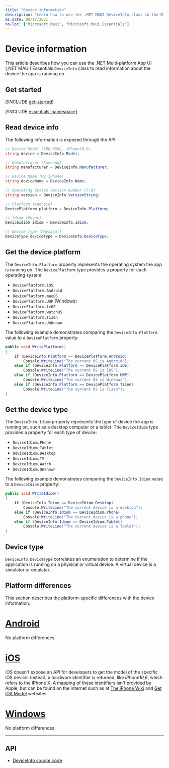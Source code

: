 ```yaml
---
title: "Device information"
description: "Learn how to use the .MET MAUI DeviceInfo class in the Microsoft.Maui.Essentials namespace, which provides information about the device the app is running on."
ms.date: 08/17/2021
no-loc: ["Microsoft.Maui", "Microsoft.Maui.Essentials"]
---
```


# Device information

This article describes how you can use the .NET Multi-platform App UI (.NET MAUI) Essentials `DeviceInfo` class to read information about the device the app is running on.

## Get started

[!INCLUDE [get-started](includes/get-started.md)]

[!INCLUDE [essentials-namespace](includes/essentials-namespace.md)]

## Read device info

The following information is exposed through the API:

```csharp
// Device Model (SMG-950U, iPhone10,6)
string device = DeviceInfo.Model;

// Manufacturer (Samsung)
string manufacturer = DeviceInfo.Manufacturer;

// Device Name (My iPhone)
string deviceName = DeviceInfo.Name;

// Operating System Version Number (7.0)
string version = DeviceInfo.VersionString;

// Platform (Android)
DevicePlatform platform = DeviceInfo.Platform;

// Idiom (Phone)
DeviceIdiom idiom = DeviceInfo.Idiom;

// Device Type (Physical)
DeviceType deviceType = DeviceInfo.DeviceType;
```

## Get the device platform

The `DeviceInfo.Platform` property represents the operating system the app is running on. The `DevicePlatform` type provides a property for each operating system:

- `DevicePlatform.iOS`
- `DevicePlatform.Android`
- `DevicePlatform.macOS`
- `DevicePlatform.UWP` (Windows)
- `DevicePlatform.tvOS`
- `DevicePlatform.watchOS`
- `DevicePlatform.Tizen`
- `DevicePlatform.Unknown`

The following example demonstrates comparing the `DeviceInfo.Platform` value to a `DevicePlatform` property:

```csharp
public void WritePlatform()
{
    if (DeviceInfo.Platform == DevicePlatform.Android)
        Console.WriteLine("The current OS is Android");
    else if (DeviceInfo.Platform == DevicePlatform.iOS)
        Console.WriteLine("The current OS is iOS");
    else if (DeviceInfo.Platform == DevicePlatform.UWP)
        Console.WriteLine("The current OS is Windows");
    else if (DeviceInfo.Platform == DevicePlatform.Tizen)
        Console.WriteLine("The current OS is Tizen");
}
```

## Get the device type

The `DeviceInfo.Idiom` property represents the type of device the app is running on, such as a desktop computer or a tablet. The `DeviceIdiom` type provides a property for each type of device:

- `DeviceIdiom.Phone`
- `DeviceIdiom.Tablet`
- `DeviceIdiom.Desktop`
- `DeviceIdiom.TV`
- `DeviceIdiom.Watch`
- `DeviceIdiom.Unknown`

The following example demonstrates comparing the `DeviceInfo.Idiom` value to a `DeviceIdiom` property:

```csharp
public void WriteIdiom()
{
    if (DeviceInfo.Idiom == DeviceIdiom.Desktop)
        Console.WriteLine("The current device is a desktop");
    else if (DeviceInfo.Idiom == DeviceIdiom.Phone)
        Console.WriteLine("The current device is a phone");
    else if (DeviceInfo.Idiom == DeviceIdiom.Tablet)
        Console.WriteLine("The current device is a Tablet");
}
```

## Device type

`DeviceInfo.DeviceType` correlates an enumeration to determine if the application is running on a physical or virtual device. A virtual device is a simulator or emulator.

## Platform differences

This section describes the platform-specific differences with the device information.

<!-- markdownlint-disable MD025 -->
# [Android](#tab/android)

No platform differences.

# [iOS](#tab/ios)

iOS doesn't expose an API for developers to get the model of the specific iOS device. Instead, a hardware identifier is returned, like _iPhone10,6_, which refers to the iPhone X. A mapping of these identifiers isn't provided by Apple, but can be found on the internet such as at [The iPhone Wiki](https://www.theiphonewiki.com/wiki/Models) and [Get iOS Model](https://github.com/dannycabrera/Get-iOS-Model) websites.

# [Windows](#tab/windows)

No platform differences.

-----
<!-- markdownlint-enable MD025 -->

## API

- [DeviceInfo source code](https://github.com/dotnet/maui/tree/main/src/Essentials/src/DeviceInfo)
<!-- - [DeviceInfo API documentation](xref:Microsoft.Maui.Essentials.DeviceInfo)-->
